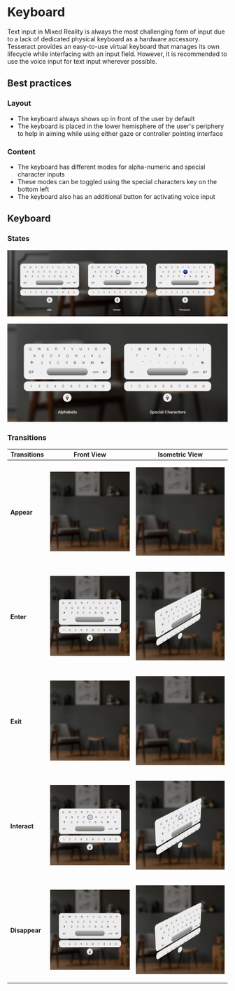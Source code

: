 # Keyboard

Text input in Mixed Reality is always the most challenging form of input due to a lack of dedicated physical keyboard as a hardware accessory. Tesseract provides an easy-to-use virtual keyboard that manages its own lifecycle while interfacing with an input field. However, it is recommended to use the voice input for text input wherever possible.

## Best practices

### Layout

* The keyboard always shows up in front of the user by default
* The keyboard is placed in the lower hemisphere of the user's periphery to help in aiming while using either gaze or controller pointing interface

### Content

* The keyboard has different modes for alpha-numeric and special character inputs
* These modes can be toggled using the special characters key on the bottom left
* The keyboard also has an additional button for activating voice input

## Keyboard

### States

![](<../../.gitbook/assets/image (24).png>)

![](<../../.gitbook/assets/image (9).png>)

### Transitions

| Transitions   | **Front View**                                                                      | **Isometric View**                                                                  |
| ------------- | ----------------------------------------------------------------------------------- | ----------------------------------------------------------------------------------- |
| **Appear**    | <p></p><p><img src="../../.gitbook/assets/Keyboard_Appear_Front.gif" alt=""></p>    | <p></p><p><img src="../../.gitbook/assets/Keyboard_Appear_Persp.gif" alt=""></p>    |
| **Enter**     | <p></p><p><img src="../../.gitbook/assets/Keyboard_Enter_Front.gif" alt=""></p>     | <p></p><p><img src="../../.gitbook/assets/Keyboard_Enter_Persp.gif" alt=""></p>     |
| **Exit**      | <p></p><p><img src="../../.gitbook/assets/Keyboard_Exit_Front.gif" alt=""></p>      | <p></p><p><img src="../../.gitbook/assets/Keyboard_Exit_Persp.gif" alt=""></p>      |
| **Interact**  | <p></p><p><img src="../../.gitbook/assets/Keyboard_Interact_Front.gif" alt=""></p>  | <p></p><p><img src="../../.gitbook/assets/Keyboard_Interact_Persp.gif" alt=""></p>  |
| **Disappear** | <p></p><p><img src="../../.gitbook/assets/Keyboard_Disappear_Front.gif" alt=""></p> | <p></p><p><img src="../../.gitbook/assets/Keyboard_Disappear_Persp.gif" alt=""></p> |
